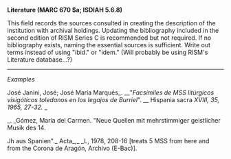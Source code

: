 **Literature (MARC 670 $a; ISDIAH 5.6.8)**

This field records the sources consulted in creating the description of the institution with archival holdings. Updating the bibliography included in the second edition of RISM Series C is recommended but not required. If no bibliography exists, naming the essential sources is sufficient. Write out terms instead of using "ibid." or "idem." (Will probably be using RISM's Literature database...?)

** **

_Examples_

José Janini, José; José María Marqués_.  __"_Facsímiles de MSS litúrgicos visigóticos toledanos en los legajos de Burriel_". __ Hispania sacra _XVIII, 35, 1965, 27-32._ _

_. _Gómez, María del Carmen. "Neue Quellen mit mehrstimmiger geistlicher Musik des 14.

Jh aus Spanien"._ Acta_,_ _L, 1978, 208-16 [treats 5 MSS from here and from the Corona de Aragón, Archivo (E-Bac)].